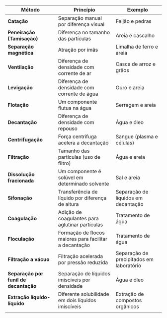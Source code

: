 | **Método**                            | **Princípio**                                          | **Exemplo**                              |
| ------------------------------------- | ------------------------------------------------------ | ---------------------------------------- |
| **Catação**                           | Separação manual por diferença visual                  | Feijão e pedras                          |
| **Peneiração (Tamisação)**            | Diferença no tamanho das partículas                    | Areia e cascalho                         |
| **Separação magnética**               | Atração por ímãs                                       | Limalha de ferro e areia                 |
| **Ventilação**                        | Diferença de densidade com corrente de ar              | Casca de arroz e grãos                   |
| **Levigação**                         | Diferença de densidade com corrente de água            | Ouro e areia                             |
| **Flotação**                          | Um componente flutua na água                           | Serragem e areia                         |
| **Decantação**                        | Diferença de densidade com repouso                     | Água e óleo                              |
| **Centrifugação**                     | Força centrífuga acelera a decantação                  | Sangue (plasma e células)                |
| **Filtração**                         | Tamanho das partículas (uso de filtro)                 | Água e areia                             |
| **Dissolução fracionada**             | Um componente é solúvel em determinado solvente        | Sal e areia                              |
| **Sifonação**                         | Transferência de líquido por diferença de altura       | Separação de líquidos em decantação      |
| **Coagulação**                        | Adição de coagulantes para aglutinar partículas        | Tratamento de água                       |
| **Floculação**                        | Formação de flocos maiores para facilitar a decantação | Tratamento de água                       |
| **Filtração a vácuo**                 | Filtração acelerada por pressão reduzida               | Separação de precipitados em laboratório |
| **Separação por funil de decantação** | Separação de líquidos imiscíveis por densidade         | Água e óleo                              |
| **Extração líquido-líquido**          | Diferente solubilidade em dois líquidos imiscíveis     | Extração de compostos orgânicos          |
|                                       |                                                        |                                          |